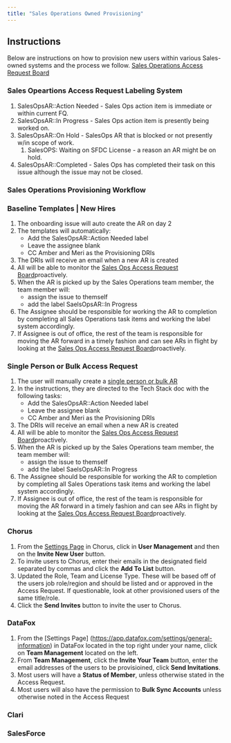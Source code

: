 ```yaml
---
title: "Sales Operations Owned Provisioning"
---
```


## Instructions

Below are instructions on how to provision new users within various Sales-owned systems and the process we follow.
[Sales Operations Access Request Board](https://gitlab.com/gitlab-com/team-member-epics/access-requests/-/boards/1959331)

### Sales Opeartions Access Request Labeling System

1. SalesOpsAR::Action Needed - Sales Ops action item is immediate or within current FQ.
1. SalesOpsAR::In Progress - Sales Ops action item is presently being worked on.
1. SalesOpsAR::On Hold - SalesOps AR that is blocked or not presently w/in scope of work.
   1. SalesOPS: Waiting on SFDC License - a reason an AR might be on hold.
1. SalesOpsAR::Completed - Sales Ops has completed their task on this issue although the issue may not be closed.

### Sales Operations Provisioning Workflow

### Baseline Templates | New Hires

1. The onboarding issue will auto create the AR on day 2
1. The templates will automatically:
   - Add the SalesOpsAR::Action Needed label
   - Leave the assignee blank
   - CC Amber and Meri as the Provisioning DRIs
1.  The DRIs will receive an email when a new AR is created
1.  All will be able to monitor the [Sales Ops Access Request Board](https://gitlab.com/gitlab-com/team-member-epics/access-requests/-/boards/1959331)proactively.
1.  When the AR is picked up by the Sales Operations team member, the team member will:
    - assign the issue to themself
    - add the label SaelsOpsAR::In Progress
1.  The Assignee should be responsible for working the AR to completion by completing all Sales Operations task items and working the label system accordingly.
1.  If Assignee is out of office, the rest of the team is responsible for moving the AR forward in a timely fashion and can see ARs in flight by looking at the [Sales Ops Access Request Board](https://gitlab.com/gitlab-com/team-member-epics/access-requests/-/boards/1959331)proactively.

### Single Person or Bulk Access Request

1. The user will manually create a [single person or bulk AR](/handbook/business-technology/end-user-services/onboarding-access-requests/access-requests/#singlebulk-access-requests-instructions)
1. In the instructions, they are directed to the Tech Stack doc with the following tasks:
   - Add the SalesOpsAR::Action Needed label
   - Leave the assignee blank
   - CC Amber and Meri as the Provisioning DRIs
1.  The DRIs will receive an email when a new AR is created
1.  All will be able to monitor the [Sales Ops Access Request Board](https://gitlab.com/gitlab-com/team-member-epics/access-requests/-/boards/1959331)proactively.
1.  When the AR is picked up by the Sales Operations team member, the team member will:
    - assign the issue to themself
    - add the label SaelsOpsAR::In Progress
1.  The Assignee should be responsible for working the AR to completion by completing all Sales Operations task items and working the label system accordingly.
1.  If Assignee is out of office, the rest of the team is responsible for moving the AR forward in a timely fashion and can see ARs in flight by looking at the [Sales Ops Access Request Board](https://gitlab.com/gitlab-com/team-member-epics/access-requests/-/boards/1959331)proactively.

### Chorus

1. From the [Settings Page](https://chorus.ai/settings/personal-settings) in Chorus, click in **User Management** and then on the **Invite New User** button.
1. To invite users to Chorus, enter their emails in the designated field separated by commas and click the **Add To List** button.
1. Updated the Role, Team and License Type.  These will be based off of the users job role/region and should be listed and or approved in the Access Request. If questionable, look at other provisioned users of the same title/role.
1. Click the **Send Invites** button to invite the user to Chorus.

### DataFox

1. From the [Settings Page] (https://app.datafox.com/settings/general-information) in DataFox located in the top right under your name, click on **Team Management** located on the left.
1. From **Team Management**, click the **Invite Your Team** button, enter the email addresses of the users to be provisioined, click **Send Invitations**.
1. Most users will have a **Status of Member**, unless otherwise stated in the Access Request.
1. Most users will also have the permission to **Bulk Sync Accounts** unless otherwise noted in the Access Request

### Clari

### SalesForce

